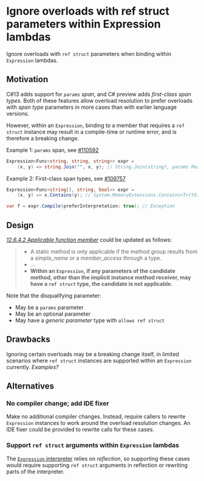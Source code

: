 # Ignore overloads with ref struct parameters within Expression lambdas

Ignore overloads with `ref struct` parameters when binding within `Expression` lambdas.

## Motivation

C#13 adds support for *`params` span*, and C# preview adds *first-class span types*. Both of these features allow overload resolution to prefer overloads with *span type* parameters in more cases than with earlier language versions.

However, within an `Expression`, binding to a member that requires a `ref struct` instance may result in a compile-time or runtime error, and is therefore a breaking change.

Example 1: `params` span, see [#110592](https://github.com/dotnet/runtime/issues/110592)

```csharp
Expression<Func<string, string, string>> expr =
    (x, y) => string.Join("", x, y); // String.Join(string?, params ReadOnlySpan<string?>)
```

Example 2: First-class span types, see [#109757](https://github.com/dotnet/runtime/issues/109757)

```csharp
Expression<Func<string[], string, bool>> expr =
    (x, y) => x.Contains(y); // System.MemoryExtensions.Contains<T>(this ReadOnlySpan<T>, T)

var f = expr.Compile(preferInterpretation: true); // Exception
```

## Design

[*12.6.4.2 Applicable function member*](https://github.com/dotnet/csharpstandard/blob/standard-v7/standard/expressions.md#12642-applicable-function-member) could be updated as follows:

> - A static method is only applicable if the method group results from a *simple_name* or a *member_access* through a type.
> - ...
> - **Within an `Expression`, if any parameters of the candidate method, other than the implicit instance method receiver, may have a `ref struct` type, the candidate is not applicable.**

Note that the disqualifying parameter:
- May be a `params` parameter
- May be an optional parameter
- May have a *generic parameter* type with `allows ref struct`

## Drawbacks

Ignoring certain overloads may be a breaking change itself, in limited scenarios where `ref struct` instances are supported within an `Expression` currently. *Examples?*

## Alternatives

### No compiler change; add IDE fixer

Make no additional compiler changes. Instead, require callers to rewrite `Expression` instances to work around the overload resolution changes. An IDE fixer could be provided to rewrite calls for these cases.

### Support `ref struct` arguments within `Expression` lambdas

The [`Expression` interpreter](https://learn.microsoft.com/en-us/dotnet/api/system.linq.expressions.expression-1.compile?view=net-9.0#system-linq-expressions-expression-1-compile(system-boolean)) relies on *reflection*, so supporting these cases would require supporting `ref struct` arguments in reflection or rewriting parts of the interpreter.
